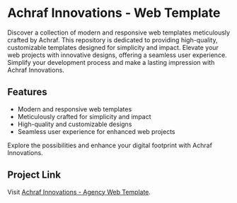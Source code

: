 # Achraf Innovations - Web Template

Discover a collection of modern and responsive web templates meticulously crafted by Achraf. This repository is dedicated to providing high-quality, customizable templates designed for simplicity and impact. Elevate your web projects with innovative designs, offering a seamless user experience. Simplify your development process and make a lasting impression with Achraf Innovations.

## Features
- Modern and responsive web templates
- Meticulously crafted for simplicity and impact
- High-quality and customizable designs
- Seamless user experience for enhanced web projects

Explore the possibilities and enhance your digital footprint with Achraf Innovations.

## Project Link
Visit [Achraf Innovations - Agency Web Template](https://achrafikhlef.github.io/Achraf_Innovations/).

